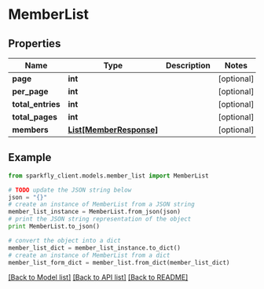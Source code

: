 # MemberList


## Properties
Name | Type | Description | Notes
------------ | ------------- | ------------- | -------------
**page** | **int** |  | [optional] 
**per_page** | **int** |  | [optional] 
**total_entries** | **int** |  | [optional] 
**total_pages** | **int** |  | [optional] 
**members** | [**List[MemberResponse]**](MemberResponse.md) |  | [optional] 

## Example

```python
from sparkfly_client.models.member_list import MemberList

# TODO update the JSON string below
json = "{}"
# create an instance of MemberList from a JSON string
member_list_instance = MemberList.from_json(json)
# print the JSON string representation of the object
print MemberList.to_json()

# convert the object into a dict
member_list_dict = member_list_instance.to_dict()
# create an instance of MemberList from a dict
member_list_form_dict = member_list.from_dict(member_list_dict)
```
[[Back to Model list]](../README.md#documentation-for-models) [[Back to API list]](../README.md#documentation-for-api-endpoints) [[Back to README]](../README.md)


